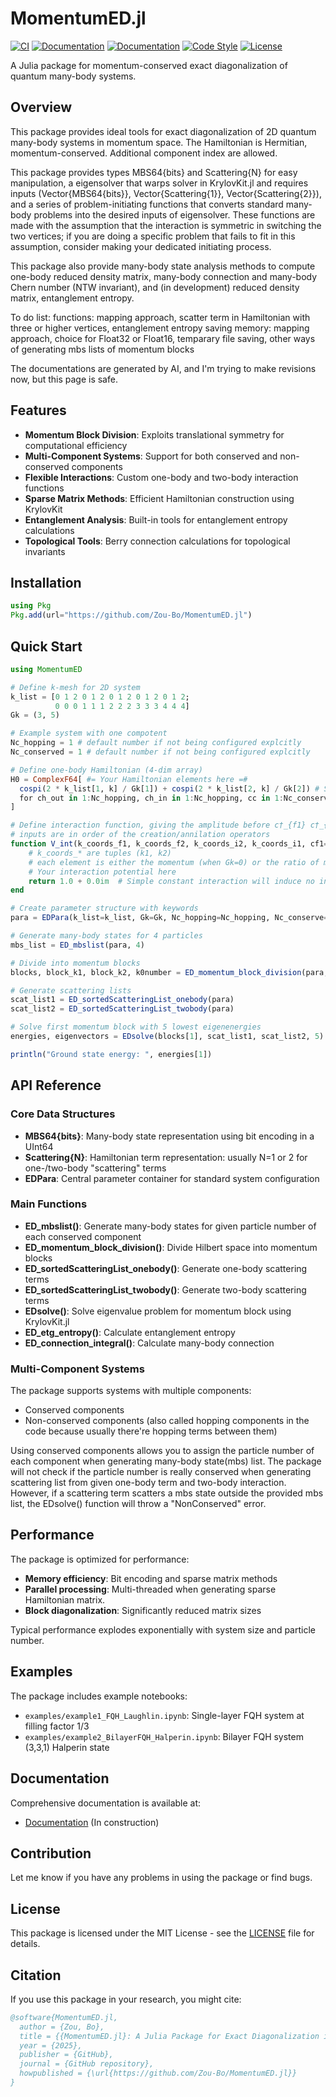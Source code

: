 # MomentumED.jl

[![CI](https://github.com/Zou-Bo/MomentumED.jl/workflows/CI/badge.svg)](https://github.com/Zou-Bo/MomentumED.jl/actions/workflows/CI.yml)
[![Documentation](https://img.shields.io/badge/docs-stable-blue.svg)](https://Zou-Bo.github.io/MomentumED.jl/stable)
[![Documentation](https://img.shields.io/badge/docs-dev-blue.svg)](https://Zou-Bo.github.io/MomentumED.jl/dev)
[![Code Style](https://img.shields.io/badge/code%20style-blue-4495d1.svg)](https://github.com/JuliaFormatter/JuliaFormatter.jl)
[![License](https://img.shields.io/badge/license-MIT-green.svg)](LICENSE)

A Julia package for momentum-conserved exact diagonalization of quantum many-body systems.

## Overview

This package provides ideal tools for exact diagonalization of 2D quantum many-body systems in momentum space. The Hamiltonian is Hermitian, momentum-conserved. Additional component index are allowed. 

This package provides types MBS64{bits} and Scattering{N} for easy manipulation, a eigensolver that warps solver in KrylovKit.jl and requires inputs (Vector{MBS64{bits}}, Vector{Scattering{1}}, Vector{Scattering{2}}), and a series of problem-initiating functions that converts standard many-body problems into the desired inputs of eigensolver. These functions are made with the assumption that the interaction is symmetric in switching the two vertices; if you are doing a specific problem that fails to fit in this assumption, consider making your dedicated initiating process.

This package also provide many-body state analysis methods to compute one-body reduced density matrix, many-body connection and many-body Chern number (NTW invariant), and (in development) reduced density matrix, entanglement entropy.

To do list: 
functions: mapping approach, scatter term in Hamiltonian with three or higher vertices, entanglement entropy
saving memory: mapping approach, choice for Float32 or Float16, temparary file saving, other ways of generating mbs lists of momentum blocks

The documentations are generated by AI, and I'm trying to make revisions now, but this page is safe.


## Features

- **Momentum Block Division**: Exploits translational symmetry for computational efficiency
- **Multi-Component Systems**: Support for both conserved and non-conserved components
- **Flexible Interactions**: Custom one-body and two-body interaction functions
- **Sparse Matrix Methods**: Efficient Hamiltonian construction using KrylovKit
- **Entanglement Analysis**: Built-in tools for entanglement entropy calculations
- **Topological Tools**: Berry connection calculations for topological invariants

## Installation

```julia
using Pkg
Pkg.add(url="https://github.com/Zou-Bo/MomentumED.jl")
```

## Quick Start

```julia
using MomentumED

# Define k-mesh for 2D system
k_list = [0 1 2 0 1 2 0 1 2 0 1 2 0 1 2;
          0 0 0 1 1 1 2 2 2 3 3 3 4 4 4]
Gk = (3, 5)

# Example system with one compotent
Nc_hopping = 1 # default number if not being configured explcitly
Nc_conserved = 1 # default number if not being configured explcitly

# Define one-body Hamiltonian (4-dim array)
H0 = ComplexF64[ #= Your Hamiltonian elements here =# 
  cospi(2 * k_list[1, k] / Gk[1]) + cospi(2 * k_list[2, k] / Gk[2]) # Simple band dispersion
  for ch_out in 1:Nc_hopping, ch_in in 1:Nc_hopping, cc in 1:Nc_conserved, k in axes(k_list, 2)
]

# Define interaction function, giving the amplitude before c†_{f1} c†_{f2} c_{i2} c_{i1}
# inputs are in order of the creation/annilation operators
function V_int(k_coords_f1, k_coords_f2, k_coords_i2, k_coords_i1, cf1=1, cf2=1, ci2=1, ci1=1)
    # k_coords_* are tuples (k1, k2)
    # each element is either the momentum (when Gk=0) or the ratio of momentum to Gk (when Gk!=0)
    # Your interaction potential here
    return 1.0 + 0.0im  # Simple constant interaction will induce no interaction term because of Fermion exchange. 
end

# Create parameter structure with keywords
para = EDPara(k_list=k_list, Gk=Gk, Nc_hopping=Nc_hopping, Nc_conserve=Nc_conserve, H_onebody=H0, V_int=V_int)

# Generate many-body states for 4 particles
mbs_list = ED_mbslist(para, 4)

# Divide into momentum blocks
blocks, block_k1, block_k2, k0number = ED_momentum_block_division(para, mbs_list)

# Generate scattering lists
scat_list1 = ED_sortedScatteringList_onebody(para)
scat_list2 = ED_sortedScatteringList_twobody(para)

# Solve first momentum block with 5 lowest eigenenergies
energies, eigenvectors = EDsolve(blocks[1], scat_list1, scat_list2, 5)

println("Ground state energy: ", energies[1])
```

## API Reference

### Core Data Structures

- **MBS64{bits}**: Many-body state representation using bit encoding in a UInt64
- **Scattering{N}**: Hamiltonian term representation: usually N=1 or 2 for one-/two-body "scattering" terms
- **EDPara**: Central parameter container for standard system configuration

### Main Functions

- **ED_mbslist()**: Generate many-body states for given particle number of each conserved component
- **ED_momentum_block_division()**: Divide Hilbert space into momentum blocks
- **ED_sortedScatteringList_onebody()**: Generate one-body scattering terms
- **ED_sortedScatteringList_twobody()**: Generate two-body scattering terms
- **EDsolve()**: Solve eigenvalue problem for momentum block using KrylovKit.jl
- **ED_etg_entropy()**: Calculate entanglement entropy
- **ED_connection_integral()**: Calculate many-body connection

### Multi-Component Systems

The package supports systems with multiple components:
- Conserved components
- Non-conserved components (also called hopping components in the code because usually there're hopping terms between them)

Using conserved components allows you to assign the particle number of each component when generating many-body state(mbs) list. The package will not check if the particle number is really conserved when generating scattering list from given one-body term and two-body interaction. However, if a scattering term scatters a mbs state outside the provided mbs list, the EDsolve() function will throw a "NonConserved" error.

## Performance

The package is optimized for performance:
- **Memory efficiency**: Bit encoding and sparse matrix methods
- **Parallel processing**: Multi-threaded when generating sparse Hamiltonian matrix.
- **Block diagonalization**: Significantly reduced matrix sizes

Typical performance explodes exponentially with system size and particle number.

## Examples

The package includes example notebooks:
- `examples/example1_FQH_Laughlin.ipynb`: Single-layer FQH system at filling factor 1/3
- `examples/example2_BilayerFQH_Halperin.ipynb`: Bilayer FQH system (3,3,1) Halperin state

## Documentation

Comprehensive documentation is available at:
- [Documentation](https://Zou-Bo.github.io/MomentumED.jl/stable) (In construction)

## Contribution
Let me know if you have any problems in using the package or find bugs.

## License

This package is licensed under the MIT License - see the [LICENSE](LICENSE) file for details.

## Citation

If you use this package in your research, you might cite:

```bibtex
@software{MomentumED.jl,
  author = {Zou, Bo},
  title = {{MomentumED.jl}: A Julia Package for Exact Diagonalization in Momentum Basis},
  year = {2025},
  publisher = {GitHub},
  journal = {GitHub repository},
  howpublished = {\url{https://github.com/Zou-Bo/MomentumED.jl}}
}
```